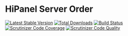 # HiPanel Server Order

[![Latest Stable Version](https://poser.pugx.org/hiqdev/hipanel-server-order/v/stable)](https://packagist.org/packages/hiqdev/hipanel-server-order)
[![Total Downloads](https://poser.pugx.org/hiqdev/hipanel-server-order/downloads)](https://packagist.org/packages/hiqdev/hipanel-server-order)
[![Build Status](https://img.shields.io/travis/hiqdev/hipanel-server-order.svg)](https://travis-ci.org/hiqdev/hipanel-server-order)
[![Scrutinizer Code Coverage](https://img.shields.io/scrutinizer/coverage/g/hiqdev/hipanel-server-order.svg)](https://scrutinizer-ci.com/g/hiqdev/hipanel-server-order/)
[![Scrutinizer Code Quality](https://img.shields.io/scrutinizer/g/hiqdev/hipanel-server-order.svg)](https://scrutinizer-ci.com/g/hiqdev/hipanel-server-order/)
